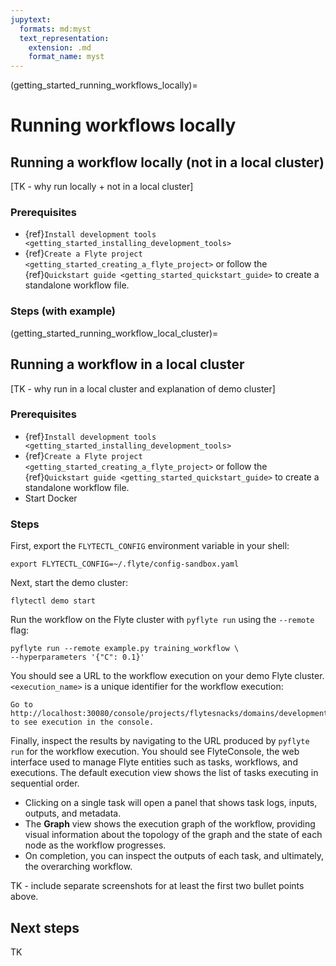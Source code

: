 ```yaml
---
jupytext:
  formats: md:myst
  text_representation:
    extension: .md
    format_name: myst
---
```


(getting_started_running_workflows_locally)=

# Running workflows locally

## Running a workflow locally (not in a local cluster)

[TK - why run locally + not in a local cluster]

### Prerequisites

* {ref}`Install development tools <getting_started_installing_development_tools>`
* {ref}`Create a Flyte project <getting_started_creating_a_flyte_project>` or follow the {ref}`Quickstart guide <getting_started_quickstart_guide>` to create a standalone workflow file.

### Steps (with example)

(getting_started_running_workflow_local_cluster)=

## Running a workflow in a local cluster

[TK - why run in a local cluster and explanation of demo cluster]

### Prerequisites

* {ref}`Install development tools <getting_started_installing_development_tools>`
* {ref}`Create a Flyte project <getting_started_creating_a_flyte_project>` or follow the {ref}`Quickstart guide <getting_started_quickstart_guide>` to create a standalone workflow file.
* Start Docker

### Steps

First, export the `FLYTECTL_CONFIG` environment variable in your shell:

```{prompt} bash $
export FLYTECTL_CONFIG=~/.flyte/config-sandbox.yaml
```

Next, start the demo cluster:

```{prompt} bash $
flytectl demo start
```

Run the workflow on the Flyte cluster with `pyflyte run` using the `--remote` flag:

```{prompt} bash $
pyflyte run --remote example.py training_workflow \
--hyperparameters '{"C": 0.1}'
```

You should see a URL to the workflow execution on your demo Flyte cluster. `<execution_name>` is a unique identifier for the workflow execution:

```{prompt} bash $
Go to http://localhost:30080/console/projects/flytesnacks/domains/development/executions/<execution_name> to see execution in the console.
```

Finally, inspect the results by navigating to the URL produced by `pyflyte run` for the workflow execution. You should see FlyteConsole, the web interface used to manage Flyte entities such as tasks, workflows, and executions. The default execution view shows the list of tasks executing in sequential order.

* Clicking on a single task will open a panel that shows task logs, inputs, outputs, and metadata.
* The **Graph** view shows the execution graph of the workflow, providing visual information about the topology of the graph and the state of each node as the workflow progresses.
* On completion, you can inspect the outputs of each task, and ultimately, the overarching workflow.

TK - include separate screenshots for at least the first two bullet points above.

## Next steps

TK
